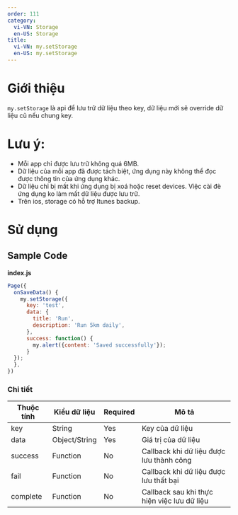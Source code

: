 ```yaml
---
order: 111
category:
  vi-VN: Storage
  en-US: Storage
title: 
  vi-VN: my.setStorage
  en-US: my.setStorage
---
```


# Giới thiệu

`my.setStorage` là api để lưu trữ dữ liệu theo key, dữ liệu mới sẽ override dữ liệu cũ nếu chung key.
  
# Lưu ý:
- Mỗi app chỉ được lưu trữ không quá 6MB.
- Dữ liệu của mỗi app đã được tách biệt, ứng dụng này không thể đọc được thông tin của ứng dụng khác.
- Dữ liệu chỉ bị mất khi ứng dụng bị xoá hoặc reset devices. Việc cài đè ứng dụng ko làm mất dữ liệu được lưu trữ.
- Trên ios, storage có hỗ trợ Itunes backup.

# Sử dụng

## Sample Code

**index.js**

```js
Page({
  onSaveData() {
    my.setStorage({
      key: 'test',
      data: {
        title: 'Run',
        description: 'Run 5km daily',
      },
      success: function() {
        my.alert({content: 'Saved successfully'});
      }
  });
  },
})
```

### Chi tiết

| Thuộc tính     | Kiểu dữ liệu  | Required | Mô tả |
| ------- | --------------- | ------- | --------------- |
| key | String | Yes | Key của dữ liệu |
| data | Object/String | Yes | Giá trị của dữ liệu |
| success | Function | No | Callback khi dữ liệu được lưu thành công |
| fail | Function | No | Callback khi dữ liệu được lưu thất bại |
| complete | Function | No | Callback sau khi thực hiện việc lưu dữ liệu  |
